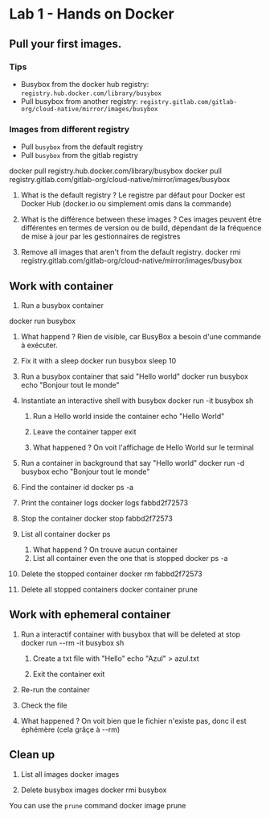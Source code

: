 # Lab 1 - Hands on Docker

## Pull your first images.

### Tips

- Busybox from the docker hub registry: `registry.hub.docker.com/library/busybox`
- Pull busybox from another registry: `registry.gitlab.com/gitlab-org/cloud-native/mirror/images/busybox`

### Images from different registry

- Pull `busybox` from the default registry
- Pull `busybox` from the gitlab registry


docker pull registry.hub.docker.com/library/busybox
docker pull registry.gitlab.com/gitlab-org/cloud-native/mirror/images/busybox


1. What is the default registry ?
Le registre par défaut pour Docker est Docker Hub (docker.io ou simplement omis dans la commande)

2. What is the différence between these images ?
Ces images peuvent être différentes en termes de version ou de build, dépendant de la fréquence de mise à jour par les gestionnaires de registres

3. Remove all images that aren't from the default registry.
docker rmi registry.gitlab.com/gitlab-org/cloud-native/mirror/images/busybox

## Work with container

1. Run a busybox container

docker run busybox

   1. What happend ?
   Rien de visible, car BusyBox a besoin d'une commande à exécuter.

   2. Fix it with a sleep
   docker run busybox sleep 10


2. Run a busybox container that said "Hello world"
docker run busybox echo "Bonjour tout le monde"

3. Instantiate an interactive shell with busybox
docker run -it busybox sh

   1. Run a Hello world inside the container
   echo "Hello World"

   2. Leave the container
   tapper exit

   3. What happened ?
   On voit l'affichage de Hello World sur le terminal

4. Run a container in background that say "Hello world"
docker run -d busybox echo "Bonjour tout le monde"

5. Find the container id
docker ps -a

6. Print the container logs
docker logs fabbd2f72573

7. Stop the container
docker stop fabbd2f72573

8. List all container
docker ps

   1. What happend ?
   On trouve aucun container
   2. List all container even the one that is stopped
   docker ps -a

9. Delete the stopped container
docker rm fabbd2f72573

10. Delete all stopped containers
docker container prune


## Work with ephemeral container

1. Run a interactif container with busybox that will be deleted at stop
docker run --rm -it busybox sh

   1. Create a txt file with "Hello"
   echo "Azul" > azul.txt

   2. Exit the container
   exit

2. Re-run the container 
3. Check the file 
4. What happened ?
On voit bien que le fichier n'existe pas, donc il est éphémère (cela grâçe à --rm)

## Clean up

1. List all images
docker images

2. Delete busybox images
docker rmi busybox 

You can use the `prune` command
docker image prune
